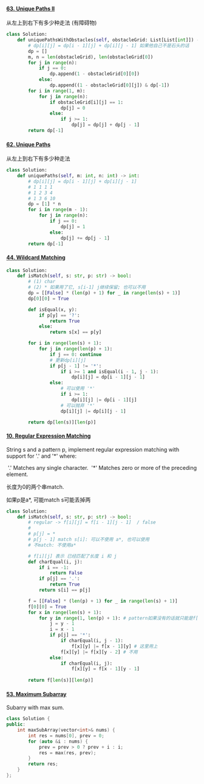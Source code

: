 #### [63. Unique Paths II](https://leetcode.cn/problems/unique-paths-ii/)

从左上到右下有多少种走法 (有障碍物)

```python
class Solution:
    def uniquePathsWithObstacles(self, obstacleGrid: List[List[int]]) -> int:
        # dp[i][j] = dp[i - 1][j] + dp[i][j - 1] 如果他自己不是石头的话
        dp = []
        m, n = len(obstacleGrid), len(obstacleGrid[0])
        for j in range(n):
            if j == 0:
                dp.append(1 - obstacleGrid[0][0])
            else:
                dp.append((1 - obstacleGrid[0][j]) & dp[-1])
        for i in range(1, m):
            for j in range(n):
                if obstacleGrid[i][j] == 1:
                    dp[j] = 0
                else:
                    if j >= 1:
                        dp[j] = dp[j] + dp[j - 1]
        return dp[-1]
```



#### [62. Unique Paths](https://leetcode.cn/problems/unique-paths/)

从左上到右下有多少种走法

```python
class Solution:
    def uniquePaths(self, m: int, n: int) -> int:
        # dp[i][j] = dp[i - 1][j] + dp[i][j - 1]
        # 1 1 1 1
        # 1 2 3 4
        # 1 3 6 10
        dp = [1] * n
        for i in range(m - 1):
            for j in range(n):
                if j == 0:
                    dp[j] = 1
                else:
                    dp[j] += dp[j - 1]
        return dp[-1]
```



#### [44. Wildcard Matching](https://leetcode.cn/problems/wildcard-matching/)

```python
class Solution:
    def isMatch(self, s: str, p: str) -> bool:
        # (1) char
        # (2) * 如果用了它, s[i-1] j继续保留; 也可以不用
        dp = [[False] * (len(p) + 1) for _ in range(len(s) + 1)]
        dp[0][0] = True

        def isEqual(x, y):
            if p[y] == '?':
                return True
            else:
                return s[x] == p[y]

        for i in range(len(s) + 1):
            for j in range(len(p) + 1):
                if j == 0: continue
                # 更新dp[i][j]
                if p[j - 1] != '*':
                    if i >= 1 and isEqual(i - 1, j - 1):
                        dp[i][j] = dp[i - 1][j - 1]
                else:
                    # 可以使用 '*'
                    if i >= 1:
                        dp[i][j] |= dp[i - 1][j]
                    # 可以抛弃 '*'
                    dp[i][j] |= dp[i][j - 1]

        return dp[len(s)][len(p)]
```



#### [10. Regular Expression Matching](https://leetcode.cn/problems/regular-expression-matching/)

String s and a pattern p, implement regular expression matching with support for '.' and '*' where:

​        '.' Matches any single character.
​        '*' Matches zero or more of the preceding element.

长度为0的两个串match.

如果p是a*, 可能match s可能丢掉两

```python
class Solution:
    def isMatch(self, s: str, p: str) -> bool:
        # regular -> f[i][j] = f[i - 1][j - 1]  / false
        # 
        # p[j] = *
        # p[j - 1] match s[i]: 可以不使用 a*, 也可以使用
        # 不match: 不使用a*

        # f[i][j] 表示 已经匹配了长度 i 和 j
        def charEqual(i, j):
            if i == -1:
                return False
            if p[j] == '.':
                return True
            return s[i] == p[j]

        f = [[False] * (len(p) + 1) for _ in range(len(s) + 1)]
        f[0][0] = True
        for x in range(len(s) + 1):
            for y in range(1, len(p) + 1): # pattern如果没有的话就只能是f[0][0]=True
                j = y - 1
                i = x - 1
                if p[j] == '*':
                    if charEqual(i, j - 1):
                        f[x][y] |= f[x - 1][y] # 这里用上
                    f[x][y] |= f[x][y - 2] # 不用
                else:
                    if charEqual(i, j):
                        f[x][y] = f[x - 1][y - 1]
            
        return f[len(s)][len(p)]
```



#### [53. Maximum Subarray](https://leetcode.cn/problems/maximum-subarray/)

Subarry with max sum.

```C++
class Solution {
public:
    int maxSubArray(vector<int>& nums) {
        int res = nums[0], prev = 0;
        for (auto &i : nums) {
            prev = prev > 0 ? prev + i : i;
            res = max(res, prev);
        }
        return res;
    }
};
```

